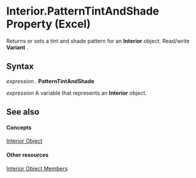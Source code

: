 
# Interior.PatternTintAndShade Property (Excel)

Returns or sets a tint and shade pattern for an  **Interior** object. Read/write **Variant** .


## Syntax

 _expression_ . **PatternTintAndShade**

 _expression_ A variable that represents an **Interior** object.


## See also


#### Concepts


[Interior Object](37c79831-2cac-69fd-10ee-6d5415ed338b.md)
#### Other resources


[Interior Object Members](d79ff9a6-fa56-8b0f-9a89-d54dbba57346.md)
